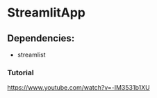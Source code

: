 # StreamlitApp

## Dependencies:
* streamlist

### Tutorial
https://www.youtube.com/watch?v=-IM3531b1XU
